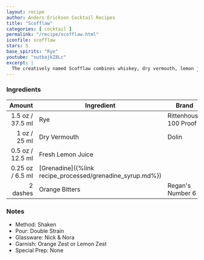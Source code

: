 ```yaml
---
layout: recipe
author: Anders Erickson Cocktail Recipes
title: "Scofflaw"
categories: [ cocktail ]
permalink: "/recipe/scofflaw.html"
iconfile: scofflaw
stars: 5
base_spirits: "Rye"
youtube: "nutbajkZ8Lc"
excerpt: |
  The creatively named Scofflaw combines whiskey, dry vermouth, lemon juice and grenadine. It was invented in Paris during U.S. Prohibition.
---
```


### Ingredients

|   Amount | Ingredient                                      | Brand                 |
| -------: | ----------------------------------------------- | --------------------- |
|   1.5 oz / 37.5 ml | Rye                                             | Rittenhouse 100 Proof |
|     1 oz / 25 ml | Dry Vermouth                                    | Dolin                 |
|   0.5 oz / 12.5 ml | Fresh Lemon Juice                               |
|  0.25 oz / 6.5 ml | [Grenadine]({%link recipe_processed/grenadine_syrup.md%}) |
| 2 dashes | Orange Bitters                                  | Regan's Number 6      |

### Notes

- Method: Shaken
- Pour: Double Strain
- Glassware: Nick & Nora
- Garnish: Orange Zest or Lemon Zest
- Special Prep: None
